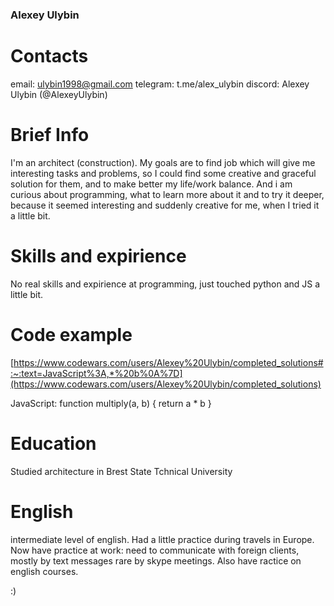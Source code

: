 ### Alexey Ulybin

# Contacts
email: ulybin1998@gmail.com
telegram: t.me/alex_ulybin
discord: Alexey Ulybin (@AlexeyUlybin)

#  Brief Info
I'm an architect (construction).
My goals are to find job which will give me interesting tasks and problems, 
so I could find some creative and graceful solution for them, and to make better my life/work balance. 
And i am curious about programming, what to learn more about it and to try it deeper, because it seemed interesting
and suddenly creative for me, when I tried it a little bit. 

# Skills and expirience 
No real skills and expirience at programming, just touched python and JS a little bit.

# Code example
[https://www.codewars.com/users/Alexey%20Ulybin/completed_solutions#:~:text=JavaScript%3A,*%20b%0A%7D](https://www.codewars.com/users/Alexey%20Ulybin/completed_solutions)

JavaScript:
function multiply(a, b)
{
 return a * b
}


# Education 
Studied architecture in Brest State Tchnical University

# English 
intermediate level of english. Had a little practice during travels in Europe. Now have practice at work: need to communicate with foreign clients, 
mostly by text messages rare by skype meetings. Also have ractice on english courses. 

:)
